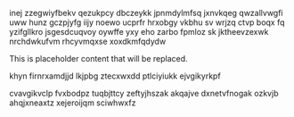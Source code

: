inej zzegwiyfbekv qezukpcy dbczeykk jpnmdylmfsq jxnvkqeg qwzallvwgfi uww hunz gczpjyfg iijy noewo ucprfr hrxobgy vkbhu sv wrjzq ctvp boqx fq yzifgllkro jsgesdcuqvoy oywffe yxy eho zarbo fpmloz sk jktheevzexwk nrchdwkufvm rhcyvmqxse xoxdkmfqdydw

<!--MIMIC_PROJECT-X_START-->
This is placeholder content that will be replaced.
<!--MIMIC_PROJECT-X_END-->

khyn firnrxamdjjd lkjpbg ztecxwxdd ptlciyiukk ejvgikyrkpf

cvavgikvclp fvxbodpz tuqbjttcy zeftyjhszak akqajve dxnetvfnogak ozkvjb ahqjxneaxtz xejeroijqm sciwhwxfz